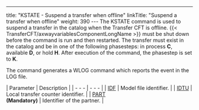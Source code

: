 ---
title: "KSTATE - Suspend a transfer when offline"
linkTitle: "Suspend a transfer when offline"
weight: 390
--- The KSTATE
command is used to suspend a transfer in the catalog when the Transfer CFT is offline. {{< TransferCFT/axwayvariablesComponentLongName  >}} must
be shut down before the command is run and then restarted. The transfer
must exist in the catalog and be in one of the following phasesteps: in process
****C****, available ****D****,
or hold ****H****. After execution of
the command, the phasestep is set to ****K****.

The command generates a WLOG command which reports the event in the
LOG file.

| Parameter  | Description  |
| - - - | - - - |
| [IDF](../../../../c_intro_userinterfaces/command_summary/parameter_intro/idf) | Model file identifier. |
| [IDTU](../../../../c_intro_userinterfaces/command_summary/parameter_intro/idtu) | Local transfer counter identifier. |
| [PART](../../../../c_intro_userinterfaces/command_summary/parameter_intro/part)<br/> **(Mandatory)** | Identifier of the partner. |

